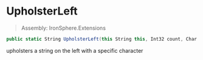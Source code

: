 ﻿

# UpholsterLeft

> Assembly: IronSphere.Extensions

```csharp
public static String UpholsterLeft(this String this, Int32 count, Char character = ' ')
```

upholsters a string on the left with a specific character

 